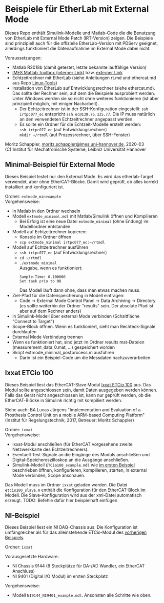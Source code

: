 # Beispiele für EtherLab mit External Mode

Dieses Repo enthält Simulink-Modelle und Matlab-Code die die Benutzung von EtherLab mit External Mode Patch (IRT-Version) zeigen.
Die Beispiele sind prinzipiell auch für die offizielle EtherLab-Version mit PDServ geeignet, allerdings funktioniert die Datenaufnahme im External Mode dabei nicht.

Voraussetzungen:
* Matlab R2018b (damit getestet, letzte bekannte lauffähige Version)
* [IMES Matlab Toolbox (interner Link)](https://gitlab.projekt.uni-hannover.de/imes-material/matlab-toolbox) bzw. [externer Link](https://github.com/SchapplM/matlab_toolbox)
* Echtzeitrechner mit EtherLab (siehe Anleitungen rt.md und ethercat.md aus Repo [Linux-Tools](https://gitlab.projekt.uni-hannover.de/imes-material/linux-tools))
* Installation von EtherLab auf Entwicklungsrechner (siehe ethercat.md). Das sollte der Rechner sein, auf dem die Beispiele ausprobiert werden. Unter Windows werden sie so nicht ohne weiteres funktionieren (ist aber prinzipiell möglich, mit einiger Nacharbeit).
  * Der Echtzeitrechner ist in der SSH-Konfiguration eingestellt: `ssh irtpc077_ec` entspricht `ssh ec@130.75.135.77`. Die IP muss natürlich an den verwendeten Echtzeitrechner angepasst werden.
  * Es sollte ein Ordner für die Echtzeit-Modelle erstellt werden:  
    `ssh irtpc077_ec` (auf Entwicklungsrechner)  
    `mkdir ~/rtmdl` (auf Prozessrechner, über SSH-Fenster)

Moritz Schappler, moritz.schappler@imes.uni-hannover.de, 2020-03  
(C) Institut für Mechatronische Systeme, Leibniz Universität Hannover

## Minimal-Beispiel für External Mode <a name="bsp_extmode"></a>

Dieses Beispiel testet nur den External Mode. Es wird das etherlab-Target verwendet, aber ohne EtherCAT-Blöcke. Damit wird geprüft, ob alles korrekt installiert und konfiguriert ist.

Ordner: `extmode_minexample`  
Vorgehensweise:
* In Matlab in den Ordner wechseln
* Modell `extmode_minimal.mdl` mit Matlab/Simulink öffnen und Kompilieren
  * Bei Erfolg ist eine neue Datei `extmode_minimal` (ohne Endung) im Modellordner entstanden
* Modell auf Echtzeitrechner kopieren:
  * Konsole im Ordner öffnen
  * `scp extmode_minimal irtpc077_ec:~/rtmdl`
* Modell auf Echtzeitrechner ausführen
  * `ssh irtpc077_ec` (auf Entwicklungsrechner)
  * `cd ~/rtmdl`
  * `./extmode_minimal`  
    Ausgabe, wenn es funktioniert:
    ```
    Sample-Time: 0.100000
    Set task prio to 98
    ```
    Das Modell läuft dann ohne, dass man etwas machen muss.
* Ziel-Pfad für die Datenspeicherung in Modell eintragen:
  * Code -> External Mode Control Panel -> Data Archiving -> Directory  
    (es sollte weiterhin der Ordner "results" sein. Der absolute Pfad ist aber auf dem Rechner anders)
* In Simulink-Modell über external Mode verbinden (Schaltfläche "Connect to Target")
* Scope-Block öffnen. Wenn es funktioniert, sieht man Rechteck-Signale durchlaufen
* External Mode Verbindung trennen
* Wenn es funktioniert hat, sind jetzt im Ordner results mat-Dateien (measurement_data_0.mat, ...) gespeichert worden
* Skript extmode_minimal_postprocess.m ausführen
  * Darin ist ein Beispiel-Code um die Messdaten nachzuverarbeiten

## Ixxat ETCio 100 <a name="bsp_ixxat"></a>

Dieses Beispiel liest das EtherCAT-Slave Modul [Ixxat ETCio 100](https://www.ixxat.com/de/produkte/industrie-produkte/io-module/etcio-100) aus.
Das Modul sollte angeschlossen sein, damit Daten ausgegeben werden können.
Falls das Gerät nicht angeschlossen ist, kann nur geprüft werden, ob die EtherCAT-Blöcke in Simulink richtig mit kompiliert werden.

Siehe auch: BA Lucas Jürgens "Implementation and Evaluation of a Prosthesis Control Unit on a mobile ARM-based Computing Platform" (Institut für Regelungstechnik, 2017, Betreuer: Moritz Schappler)

Ordner: `ixxat`  
Vorgehensweise:
* Ixxat-Modul anschließen (für EtherCAT vorgesehene zweite Netzwerkkarte des Echtzeitrechners).
* Eventuell Test-Signale an die Eingänge des Moduls anschließen und Digital-Speicheroszilloskop an die Ausgänge anschließen.
* Simulink-Modell `ETCio100_example.mdl` wie [im ersten Beispiel](#bsp_extmode) beschrieben öffnen, konfigurieren, kompilieren, starten, in external Mode verbinden, Scope anschauen.

Das Modell muss im Ordner `ixxat` geladen werden.
Die Datei `etcio100_slave.m` enthält die Konfiguration für den EtherCAT-Block im Modell. Die Slave-Konfiguration wird aus der xml-Datei automatisch erzeugt. TODO: Befehle dafür hier beispielhaft einfügen.

## NI-Beispiel <a name="bsp_ni"></a>

Dieses Beispiel liest ein NI DAQ-Chassis aus. Die Konfiguration ist umfangreicher als für das alleinstehende ETCio-Modul des [vorherigen Beispiels](#bsp_ixxat).

Ordner: `ixxat`  

Vorausgesetzte Hardware:
* NI Chassis 9144 (8 Steckplätze für DA-/AD Wandler, ein EtherCAT Anschluss)
* NI 9401 (Digital I/O Modul) im ersten Steckplatz

Vorgehensweise:
* Modell `NI9144_NI9401_example.mdl`. Ansonsten alle Schritte wie oben.


